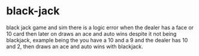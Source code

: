 # black-jack
black jack game and sim
there is a logic error when the dealer has a face or 10 card then later on draws an ace and auto wins despite it not being blackjack, example being the you have a 10 and a 9 and the dealer has 10 and 2, then draws an ace and auto wins with blackjack.
